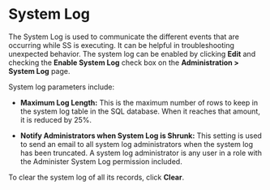 [title]: # (System Log)
[tags]: # (XXX)
[priority]: # (40)

# System Log

The System Log is used to communicate the different events that are occurring while SS is executing. It can be helpful in troubleshooting unexpected behavior. The system log can be enabled by clicking **Edit** and checking the **Enable System Log** check box on the **Administration > System Log** page.

System log parameters include:

- **Maximum Log Length:** This is the maximum number of rows to keep in the system log table in the SQL database. When it reaches that amount, it is reduced by 25%.

- **Notify Administrators when System Log is Shrunk:** This setting is used to send an email to all system log administrators when the system log has been truncated. A system log administrator is any user in a role with the Administer System Log permission included.

To clear the system log of all its records, click **Clear**.
